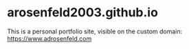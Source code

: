 # arosenfeld2003.github.io
This is a personal portfolio site, visible on the custom domain: https://www.adrosenfeld.com
